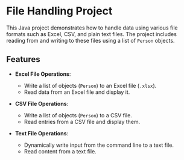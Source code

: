 # File Handling Project

This Java project demonstrates how to handle data using various file formats such as Excel, CSV, and plain text files. The project includes reading from and writing to these files using a list of `Person` objects.


## Features

- **Excel File Operations**:
    - Write a list of objects (`Person`) to an Excel file (`.xlsx`).
    - Read data from an Excel file and display it.

- **CSV File Operations**:
    - Write a list of objects (`Person`) to a CSV file.
    - Read entries from a CSV file and display them.

- **Text File Operations**:
    - Dynamically write input from the command line to a text file.
    - Read content from a text file.
